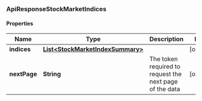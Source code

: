 
### ApiResponseStockMarketIndices

#### Properties
Name | Type | Description | Notes
------------ | ------------- | ------------- | -------------
**indices** | [**List&lt;StockMarketIndexSummary&gt;**](StockMarketIndexSummary.md) |  |  [optional]
**nextPage** | **String** | The token required to request the next page of the data |  [optional]



